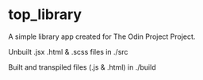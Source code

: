 # top_library
A simple library app created for The Odin Project Project.


Unbuilt .jsx .html & .scss files in ./src

Built and transpiled files (.js & .html) in ./build
